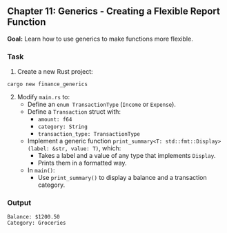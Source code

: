 ## Chapter 11: Generics - Creating a Flexible Report Function

**Goal:** Learn how to use generics to make functions more flexible.

### Task
1. Create a new Rust project:
```shell
cargo new finance_generics
```
2. Modify `main.rs` to:
   - Define an `enum TransactionType` (`Income` or `Expense`).
   - Define a `Transaction` struct with:
      - `amount: f64`
      - `category: String`
      - `transaction_type: TransactionType`
   - Implement a generic function `print_summary<T: std::fmt::Display>(label: &str, value: T)`, which:
      - Takes a label and a value of any type that implements `Display`.
      - Prints them in a formatted way.
   - In `main()`:
      - Use `print_summary()` to display a balance and a transaction category.

### Output
```
Balance: $1200.50
Category: Groceries
```